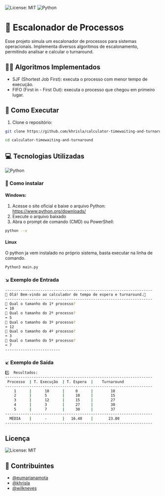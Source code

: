 ![License: MIT](https://img.shields.io/badge/License-MIT-yellow.svg)  ![Python](https://img.shields.io/badge/python-3670A0?style=for-the-badge&logo=python&logoColor=ffdd54)

# 🧾 Escalonador de Processos
Esse projeto simula um escalonador de processos para sistemas operacionais. Implementa diversos algoritmos de escalonamento, permitindo analisar e calcular o turnaround.

## 👨‍💻 Algoritmos Implementados
- SJF (Shortest Job First): executa o processo com menor tempo de execução.
- FIFO (First in - First Out): executa o processo que chegou em primeiro lugar.

## 📩 Como Executar
1. Clone o repositório:
```bash
git clone https://github.com/khrisla/calculator-timewaiting-and-turnaround

cd calculator-timewaiting-and-turnaround
```

## 💻 Tecnologias Utilizadas
![Python](https://img.shields.io/badge/python-3670A0?style=for-the-badge&logo=python&logoColor=ffdd54)

### 📲 Como instalar 
#### Windows:
1. Acesse o site oficial e baixe o arquivo Python: https://www.python.org/downloads/
2. Execute o arquivo baixado
3. Abra o prompt de comando (CMD) ou PowerShell:
```bash
python --v
```
#### Linux
O python ja vem instalado no próprio sistema, basta executar na linha de comando.
```bash
Python3 main.py
```
### ↘ Exemplo de Entrada
```bash
-------------------------------------------------------------------
🔷 Olá! Bem-vindo ao calculador de tempo de espera e turnaround.🔷 
-------------------------------------------------------------------
💠 Qual o tamanho do 1º processo? 
➡ 10
💠 Qual o tamanho do 2º processo? 
➡ 5
💠 Qual o tamanho do 3º processo? 
➡ 12
💠 Qual o tamanho do 4º processo? 
➡ 3
💠 Qual o tamanho do 5º processo? 
➡ 7
-------------------------
```

### ↙ Exemplo de Saída
```bash
*️⃣  Resultados:
-------------------------------------------------------------------
 Processo  | T. Execução  | T. Espera  |    Turnaround
-------------------------------------------------------------------
    1      |      10      |     0      |        10
    2      |      5       |     10     |        15
    3      |      12      |     15     |        27
    4      |      3       |     27     |        30
    5      |      7       |     30     |        37
-------------------------------------------------------------------
  MÉDIA    |      -       |   16.40    |       23.80
-------------------------------------------------------------------
```
## Licença
![License: MIT](https://img.shields.io/badge/License-MIT-yellow.svg)

## 👥 Contribuintes

- [@eumarianamota](https://github.com/eumarianamota) 
- [@khrisla](https://github.com/khrisla)
- [@wilkneves](https://github.com/wilkneves)
